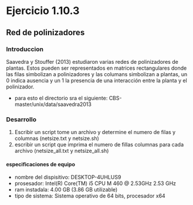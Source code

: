 # Ejercicio 1.10.3
## Red de polinizadores
### Introduccion 
Saavedra y Stouffer (2013) estudiaron varias redes de polinizadores de plantas. Estos pueden ser representados en matrices rectangulares donde las filas simbolizan a polinizadores y las columans simbolizan a plantas, un 0 indica ausencia y un 1 la presencia de una interacción entre la planta y el polinizador.
- para esto el directorio sra el siguiente: CBS-master/unix/data/saavedra2013

### Desarrollo
1. Escribir un script tome un archivo y determine el numero de filas y columnas (netsize.txt y netsize.sh)
2. escribir un script que imprima el numero de fillas  columnas para cada archivo (netsize_all.txt y netsize_all.sh)

#### especificaciones de equipo

- nombre del dispisitivo: DESKTOP-4UHLUS9
- prosesador: Intel(R) Core(TM) i5 CPU       M 460  @ 2.53GHz   2.53 GHz
- ram instadala: 4.00 GB (3.86 GB utilizable)
- tipo de sistema: Sistema operativo de 64 bits, procesador x64
